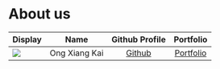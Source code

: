 # About us

Display |     Name      |            Github Profile            | Portfolio 
--------|:-------------:|:------------------------------------:|:---------:
![](https://via.placeholder.com/100.png?text=Photo) | Ong Xiang Kai | [Github](https://github.com/eggskay) | [Portfolio](docs/team/ongxiangkai.md)

